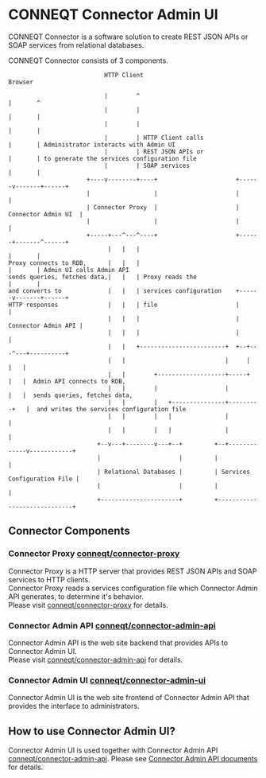 CONNEQT Connector Admin UI
==========================

CONNEQT Connector is a software solution to create REST JSON APIs or SOAP services from relational databases.

CONNEQT Connector consists of 3 components.

```
                           HTTP Client                                  Browser

                           |        ^                                  |       ^
                           |        |                                  |       |
                           |        |                                  |       |
                           |        | HTTP Client calls                |       | Administrator interacts with Admin UI
                           |        | REST JSON APIs or                |       | to generate the services configuration file
                           |        | SOAP services                    |       |
                      +----v--------+----+                      +------v-------+------+
                      |                  |                      |                     |
                      | Connector Proxy  |                      | Connector Admin UI  |
                      |                  |                      |                     |
                      +-----+---^---^----+                      +------+-------^------+
                            |   |   |                                  |       |
Proxy connects to RDB,      |   |   |                                  |       | Admin UI calls Admin API
sends queries, fetches data,|   |   | Proxy reads the                  |       |
and converts to             |   |   | services configuration    +------v-------+------+
HTTP responses              |   |   | file                      |                     |
                            |   |   |                           | Connector Admin API |
                            |   |   |                           |                     |
                            |   |   +------------------------+  +--+---^---+----------+
                            |   |                            |     |   |   |
                            |   |        +-------------------+-----+   |   |  Admin API connects to RDB,
                            |   |        |                   |         |   |  sends queries, fetches data,
                            |   |        |   +---------------+---------+   |  and writes the services configuration file
                            |   |        |   |               |             |
                            |   |        |   |               |             |
                         +--v---+--------v---+--+         +--+-------------v------------+
                         |                      |         |                             |
                         | Relational Databases |         | Services Configuration File |
                         |                      |         |                             |
                         +----------------------+         +-----------------------------+
```

## Connector Components

### Connector Proxy [conneqt/connector-proxy](https://hub.docker.com/r/conneqt/connector-proxy)

Connector Proxy is a HTTP server that provides REST JSON APIs and SOAP services to HTTP clients.  
Connector Proxy reads a services configuration file which Connector Admin API generates, to determine it's behavior.  
Please visit [conneqt/connector-proxy](https://hub.docker.com/r/conneqt/connector-proxy) for details.

### Connector Admin API [conneqt/connector-admin-api](https://hub.docker.com/r/conneqt/connector-admin-api)

Connector Admin API is the web site backend that provides APIs to Connector Admin UI.  
Please visit [conneqt/connector-admin-api](https://hub.docker.com/r/conneqt/connector-admin-api) for details.

### Connector Admin UI [conneqt/connector-admin-ui](https://hub.docker.com/r/conneqt/connector-admin-ui)

Connector Admin UI is the web site frontend of Connector Admin API that provides the interface to administrators.  

## How to use Connector Admin UI?

Connector Admin UI is used together with Connector Admin API [conneqt/connector-admin-api](https://hub.docker.com/r/conneqt/connector-admin-api).
Please see [Connector Admin API documents](https://hub.docker.com/r/conneqt/connector-admin-api) for details.
